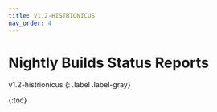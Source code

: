 ```yaml
---
title: V1.2-HISTRIONICUS
nav_order: 4
---
```


# Nightly Builds Status Reports
v1.2-histrionicus
{: .label .label-gray}

{:toc}